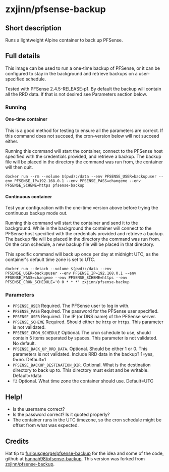 # zxjinn/pfsense-backup

## Short description
Runs a lightweight Alpine container to back up PFSense.

## Full details
This image can be used to run a one-time backup of PFSense, or it can be configured to stay in the background and retrieve backups on a user-specified schedule.

Tested with PFSense 2.4.5-RELEASE-p1. By default the backup will contain all the RRD data. If that is not desired see Parameters section below.

### Running
#### One-time container
This is a good method for testing to ensure all the parameters are correct. If this command does not succeed, the cron-version below will not succeed either.

Running this command will start the container, connect to the PFSense host specified with the credentials provided, and retrieve a backup. The backup file will be placed in the directory the command was run from, the container will then quit.
```
docker run --rm --volume $(pwd):/data --env PFSENSE_USER=backupuser --env PFSENSE_IP=192.168.0.1 --env PFSENSE_PASS=changeme --env PFSENSE_SCHEME=https pfsense-backup
```
#### Continuous container
Test your configuration with the one-time version above before trying the continuous backup mode out.

Running this command will start the container and send it to the background. While in the background the container will connect to the PFSense host specified with the credentials provided and retrieve a backup. The backup file will be placed in the directory the command was run from. On the cron schedule, a new backup file will be placed in that directory.

This specific command will back up once per day at midnight UTC, as the container's default time zone is set to UTC.
```
docker run --detach --volume $(pwd):/data --env PFSENSE_USER=backupuser --env PFSENSE_IP=192.168.0.1 --env PFSENSE_PASS=changeme --env PFSENSE_SCHEME=https --env PFSENSE_CRON_SCHEDULE='0 0 * * *' zxjinn/pfsense-backup
```

### Parameters
- `PFSENSE_USER` Required. The PFSense user to log in with.
- `PFSENSE_PASS` Required. The password for the PFSense user specified.
- `PFSENSE_USER` Required. The IP (or DNS name) of the PFSense server.
- `PFSENSE_SCHEME` Required. Should either be `http` or `https`. This parameter is not validated.
- `PFSENSE_CRON_SCHEDULE` Optional. The cron schedule to use, should contain 5 items separated by spaces. This parameter is not validated. No default.
- `PFSENSE_BACK_UP_RRD_DATA`. Optional. Should be either 1 or 0. This parameters is not validated. Include RRD data in the backup? 1=yes, 0=no. Default=1
- `PFSENSE_BACKUP_DESTINATION_DIR`. Optional. What is the destination directory to back up to. This directory must exist and be writable. Default=/data
- `TZ` Optional. What time zone the container should use. Default=UTC

## Help!
- Is the username correct?
- Is the password correct? Is it quoted properly?
- The container runs in the UTC timezone, so the cron schedule might be offset from what was expected.

## Credits
Hat tip to [furiousgeorge/pfsense-backup](https://hub.docker.com/r/furiousgeorge/pfsense-backup/) for the idea and some of the code, github at [hannah98/pfsense-backup](https://github.com/hannah98/pfsense-backup). This version was forked from [zxjinn/pfsense-backup](https://github.com/zxjinn/pfsense-backup).
